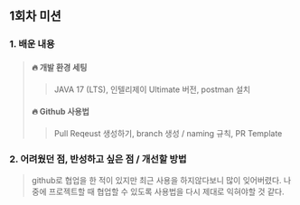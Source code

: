 ## 1회차 미션
### 1. 배운 내용
> #### 🔥 개발 환경 세팅
> > JAVA 17 (LTS),  인텔리제이 Ultimate 버전, postman 설치
> #### 🔥 Github 사용법
> > Pull Reqeust 생성하기, branch 생성 / naming 규칙, PR Template

### 2. 어려웠던 점, 반성하고 싶은 점 / 개선할 방법
> github로 협업을 한 적이 있지만 최근 사용을 하지않다보니 많이 잊어버렸다.
> 나중에 프로젝트할 때 협업할 수 있도록 사용법을 다시 제대로 익혀야할 것 같다.
